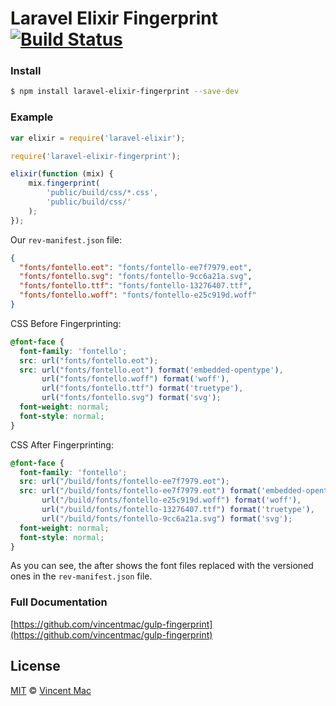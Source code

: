 # Laravel Elixir Fingerprint [![Build Status](https://travis-ci.org/vincentmac/gulp-fingerprint.svg?branch=master)](https://travis-ci.org/vincentmac/gulp-fingerprint)

### Install

```sh
$ npm install laravel-elixir-fingerprint --save-dev
```

### Example

```javascript
var elixir = require('laravel-elixir');

require('laravel-elixir-fingerprint');

elixir(function (mix) {
    mix.fingerprint(
        'public/build/css/*.css', 
        'public/build/css/'
    );
});
```

Our `rev-manifest.json` file:
```json
{
  "fonts/fontello.eot": "fonts/fontello-ee7f7979.eot",
  "fonts/fontello.svg": "fonts/fontello-9cc6a21a.svg",
  "fonts/fontello.ttf": "fonts/fontello-13276407.ttf",
  "fonts/fontello.woff": "fonts/fontello-e25c919d.woff"
}
```

CSS Before Fingerprinting:
```css
@font-face {
  font-family: 'fontello';
  src: url("fonts/fontello.eot");
  src: url("fonts/fontello.eot") format('embedded-opentype'),
       url("fonts/fontello.woff") format('woff'),
       url("fonts/fontello.ttf") format('truetype'),
       url("fonts/fontello.svg") format('svg');
  font-weight: normal;
  font-style: normal;
}
```

CSS After Fingerprinting:
```css
@font-face {
  font-family: 'fontello';
  src: url("/build/fonts/fontello-ee7f7979.eot");
  src: url("/build/fonts/fontello-ee7f7979.eot") format('embedded-opentype'),
       url("/build/fonts/fontello-e25c919d.woff") format('woff'),
       url("/build/fonts/fontello-13276407.ttf") format('truetype'),
       url("/build/fonts/fontello-9cc6a21a.svg") format('svg');
  font-weight: normal;
  font-style: normal;
}
```

As you can see, the after shows the font files replaced with the versioned ones in the `rev-manifest.json` file.


### Full Documentation

[https://github.com/vincentmac/gulp-fingerprint](https://github.com/vincentmac/gulp-fingerprint)


## License

[MIT](http://opensource.org/licenses/MIT) © [Vincent Mac](http://simplicity.io)
